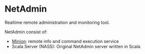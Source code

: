 # NetAdmin

Realtime remote administration and monitoring tool.

NetAdmin consist of:
* [Minion](netadmin_minion): remote info and command execution service
* Scala Server (NASS): Original NetAdmin server written in Scala
    